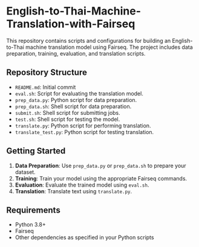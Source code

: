 # English-to-Thai-Machine-Translation-with-Fairseq

This repository contains scripts and configurations for building an English-to-Thai machine translation model using Fairseq. The project includes data preparation, training, evaluation, and translation scripts.

## Repository Structure

- `README.md`: Initial commit
- `eval.sh`: Script for evaluating the translation model.
- `prep_data.py`: Python script for data preparation.
- `prep_data.sh`: Shell script for data preparation.
- `submit.sh`: Shell script for submitting jobs.
- `test.sh`: Shell script for testing the model.
- `translate.py`: Python script for performing translation.
- `translate_test.py`: Python script for testing translation.

## Getting Started

1. **Data Preparation**: Use `prep_data.py` or `prep_data.sh` to prepare your dataset.
2. **Training**: Train your model using the appropriate Fairseq commands.
3. **Evaluation**: Evaluate the trained model using `eval.sh`.
4. **Translation**: Translate text using `translate.py`.

## Requirements

- Python 3.8+
- Fairseq
- Other dependencies as specified in your Python scripts
